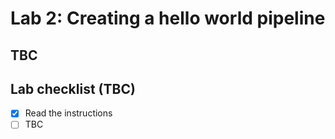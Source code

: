 # Lab 2: Creating a hello world pipeline

## TBC

## Lab checklist (TBC)

- [x] Read the instructions
- [ ] TBC
